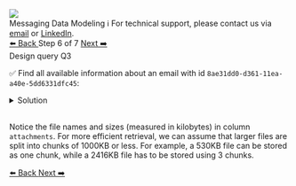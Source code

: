 <!-- TOP -->
<div class="top">
  <img class="scenario-academy-logo" src="https://datastax-academy.github.io/katapod-shared-assets/images/ds-academy-2023.svg" />
  <div class="scenario-title-section">
    <span class="scenario-title">Messaging Data Modeling</span>
    <span class="scenario-subtitle">ℹ️ For technical support, please contact us via <a href="mailto:aleksandr.volochnev@datastax.com">email</a> or <a href="https://dtsx.io/aleks">LinkedIn</a>.</span>
  </div>
</div>

<!-- NAVIGATION -->
<div id="navigation-top" class="navigation-top">
 <a href='command:katapod.loadPage?[{"step":"step5"}]'
   class="btn btn-dark navigation-top-left">⬅️ Back
 </a>
<span class="step-count"> Step 6 of 7</span>
 <a href='command:katapod.loadPage?[{"step":"step7"}]' 
    class="btn btn-dark navigation-top-right">Next ➡️
  </a>
</div>

<!-- CONTENT -->

<div class="step-title">Design query Q3</div>

✅ Find all available information about an email with id `8ae31dd0-d361-11ea-a40e-5dd6331dfc45`:

<details>
  <summary>Solution</summary>

```
SELECT id, "to", "from",
       toTimestamp(id) AS timestamp,
       subject, body,
       attachments
FROM emails
WHERE id = 8ae31dd0-d361-11ea-a40e-5dd6331dfc45;
```

</details>

<br/>

Notice the file names and sizes (measured in kilobytes) in column `attachments`. For more efficient retrieval, we can assume that larger files are split into chunks of 1000KB or less. For example, a 530KB file can be stored as one chunk, while a 2416KB file has to be stored using 3 chunks.  


<!-- NAVIGATION -->
<div id="navigation-bottom" class="navigation-bottom">
 <a href='command:katapod.loadPage?[{"step":"step5"}]'
   class="btn btn-dark navigation-bottom-left">⬅️ Back
 </a>
 <a href='command:katapod.loadPage?[{"step":"step7"}]'
    class="btn btn-dark navigation-bottom-right">Next ➡️
  </a>
</div>

